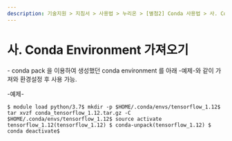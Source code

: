 ```yaml
---
description: 기술지원 > 지침서 > 사용법 > 누리온 > [별첨2] Conda 사용법 > 사. Conda Environment 가져오기
---
```


# 사. Conda Environment 가져오기

\- conda pack 을 이용하여 생성했던 conda environment 를 아래 -예제-와 같이 가져와 환경설정 후 사용 가능.

&#x20;

\-예제-

```
$ module load python/3.7$ mkdir -p $HOME/.conda/envs/tensorflow_1.12$ tar xvzf conda_tensorflow_1.12.tar.gz -C $HOME/.conda/envs/tensorflow_1.12$ source activate tensorflow_1.12(tensorflow_1.12) $ conda-unpack(tensorflow_1.12) $ conda deactivate$
```

&#x20;

